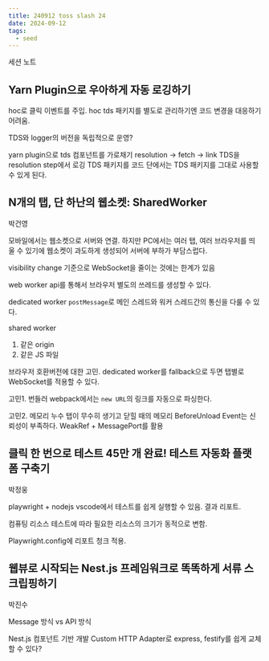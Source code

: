 ```yaml
---
title: 240912 toss slash 24
date: 2024-09-12
tags:
  - seed
---
```


세션 노트

## Yarn Plugin으로 우아하게 자동 로깅하기

hoc로 클릭 이벤트를 주입.
hoc tds 패키지를 별도로 관리하기엔 코드 변경을 대응하기 어려움.

TDS와 logger의 버전을 독립적으로 운영?

yarn plugin으로 tds 컴포넌트를 가로채기
resolution → fetch → link
TDS을 resolution step에서 로깅 TDS 패키지를
코드 단에서는 TDS 패키지를 그대로 사용할 수 있게 된다.


## N개의 탭, 단 하난의 웹소켓: SharedWorker
박건영

모바일에서는 웹소켓으로 서버와 연결.
하지만 PC에서는 여러 탭, 여러 브라우저를 띄울 수 있기에 웹소켓이 과도하게 생성되어 서버에 부하가 부담스럽다.

visibility change 기준으로 WebSocket을 줄이는 것에는 한계가 있음

web worker api를 통해서 브라우저 별도의 쓰레드를 생성할 수 있다.

dedicated worker
`postMessage`로 메인 스레드와 워커 스레드간의 통신을 다룰 수 있다.

shared worker
1. 같은 origin
2. 같은 JS 파일

브라우저 호환버전에 대한 고민.
dedicated worker를 fallback으로 두면 탭별로 WebSocket를 적용할 수 있다.

고민1. 번들러
webpack에서는 `new URL`의 링크를 자동으로 파싱한다.

고민2. 메모리 누수
탭이 무수히 생기고 닫힐 때의 메모리
BeforeUnload Event는 신뢰성이 부족하다.
WeakRef + MessagePort를 활용


## 클릭 한 번으로 테스트 45만 개 완료! 테스트 자동화 플랫폼 구축기
박정웅

playwright + nodejs
vscode에서 테스트를 쉽게 실행할 수 있음.
결과 리포트.

컴퓨팅 리소스
테스트에 따라 필요한 리소스의 크기가 동적으로 변함.

Playwright.config에 리포트 청크 적용.


## 웹뷰로 시작되는 Nest.js 프레임워크로 똑똑하게 서류 스크립핑하기
박진수

Message 방식 vs API 방식

Nest.js
컴포넌트 기반 개발
Custom HTTP Adapter로 express, festify를 쉽게 교체할 수 있다?



